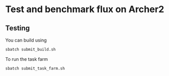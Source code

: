 # Test and benchmark flux on Archer2

## Testing

You can build using 

```bash
sbatch submit_build.sh
```

To run the task farm 

```bash
sbatch submit_task_farm.sh
```
